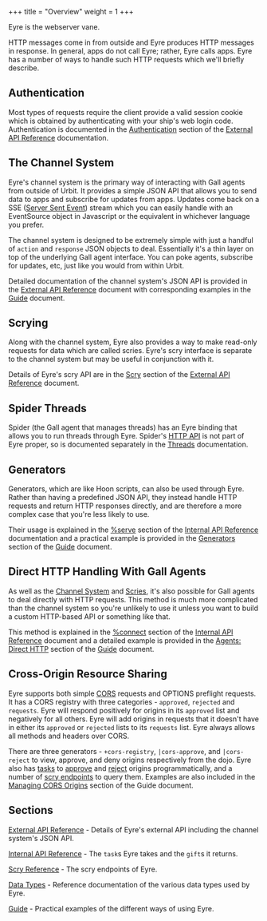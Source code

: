 +++
title = "Overview"
weight = 1
+++

Eyre is the webserver vane.

HTTP messages come in from outside and Eyre produces HTTP messages in response. In general, apps do not call Eyre; rather, Eyre calls apps. Eyre has a number of ways to handle such HTTP requests which we'll briefly describe.

## Authentication

Most types of requests require the client provide a valid session cookie which is obtained by authenticating with your ship's web login code. Authentication is documented in the [Authentication](/reference/arvo/eyre/external-api-ref#authentication) section of the [External API Reference](/reference/arvo/eyre/external-api-ref) documentation.

## The Channel System

Eyre's channel system is the primary way of interacting with Gall agents from outside of Urbit. It provides a simple JSON API that allows you to send data to apps and subscribe for updates from apps. Updates come back on a SSE ([Server Sent Event](https://html.spec.whatwg.org/#server-sent-events)) stream which you can easily handle with an EventSource object in Javascript or the equivalent in whichever language you prefer.

The channel system is designed to be extremely simple with just a handful of `action` and `response` JSON objects to deal. Essentially it's a thin layer on top of the underlying Gall agent interface. You can poke agents, subscribe for updates, etc, just like you would from within Urbit.

Detailed documentation of the channel system's JSON API is provided in the [External API Reference](/reference/arvo/eyre/external-api-ref) document with corresponding examples in the [Guide](/reference/arvo/eyre/guide#using-the-channel-system) document.

## Scrying

Along with the channel system, Eyre also provides a way to make read-only requests for data which are called scries. Eyre's scry interface is separate to the channel system but may be useful in conjunction with it.

Details of Eyre's scry API are in the [Scry](/reference/arvo/eyre/external-api-ref#scry) section of the [External API Reference](/reference/arvo/eyre/external-api-ref) document.

## Spider Threads

Spider (the Gall agent that manages threads) has an Eyre binding that allows you to run threads through Eyre. Spider's [HTTP API](/reference/arvo/threads/http-api) is not part of Eyre proper, so is documented separately in the [Threads](/reference/arvo/threads/overview) documentation.

## Generators

Generators, which are like Hoon scripts, can also be used through Eyre. Rather than having a predefined JSON API, they instead handle HTTP requests and return HTTP responses directly, and are therefore a more complex case that you're less likely to use.

Their usage is explained in the [%serve](/reference/arvo/eyre/tasks#serve) section of the [Internal API Reference](/reference/arvo/eyre/tasks) documentation and a practical example is provided in the [Generators](/reference/arvo/eyre/guide#generators) section of the [Guide](/reference/arvo/eyre/guide) document.

## Direct HTTP Handling With Gall Agents

As well as the [Channel System](#the-channel-system) and [Scries](#scrying), it's also possible for Gall agents to deal directly with HTTP requests. This method is much more complicated than the channel system so you're unlikely to use it unless you want to build a custom HTTP-based API or something like that.

This method is explained in the [%connect](/reference/arvo/eyre/tasks#connect) section of the [Internal API Reference](/reference/arvo/eyre/tasks) document and a detailed example is provided in the [Agents: Direct HTTP](/reference/arvo/eyre/guide#agents-direct-http) section of the [Guide](/reference/arvo/eyre/guide) document.

## Cross-Origin Resource Sharing

Eyre supports both simple [CORS](https://developer.mozilla.org/en-US/docs/Web/HTTP/CORS) requests and OPTIONS preflight requests. It has a CORS registry with three categories - `approved`, `rejected` and `requests`. Eyre will respond positively for origins in its `approved` list and negatively for all others. Eyre will add origins in requests that it doesn't have in either its `approved` or `rejected` lists to its `requests` list. Eyre always allows all methods and headers over CORS.

There are three generators - `+cors-registry`, `|cors-approve`, and `|cors-reject` to view, approve, and deny origins respectively from the dojo. Eyre also has [tasks](/reference/arvo/eyre/tasks) to [approve](/reference/arvo/eyre/tasks#approve-origin) and [reject](/reference/arvo/eyre/tasks#reject-origin) origins programmatically, and a number of [scry endpoints](/reference/arvo/eyre/scry) to query them. Examples are also included in the [Managing CORS Origins](/reference/arvo/eyre/guide#managing-cors-origins) section of the Guide document.

## Sections

[External API Reference](/reference/arvo/eyre/external-api-ref) - Details of Eyre's external API including the channel system's JSON API.

[Internal API Reference](/reference/arvo/eyre/tasks) - The `task`s Eyre takes and the `gift`s it returns.

[Scry Reference](/reference/arvo/eyre/scry) - The scry endpoints of Eyre.

[Data Types](/reference/arvo/eyre/data-types) - Reference documentation of the various data types used by Eyre.

[Guide](/reference/arvo/eyre/guide) - Practical examples of the different ways of using Eyre.
